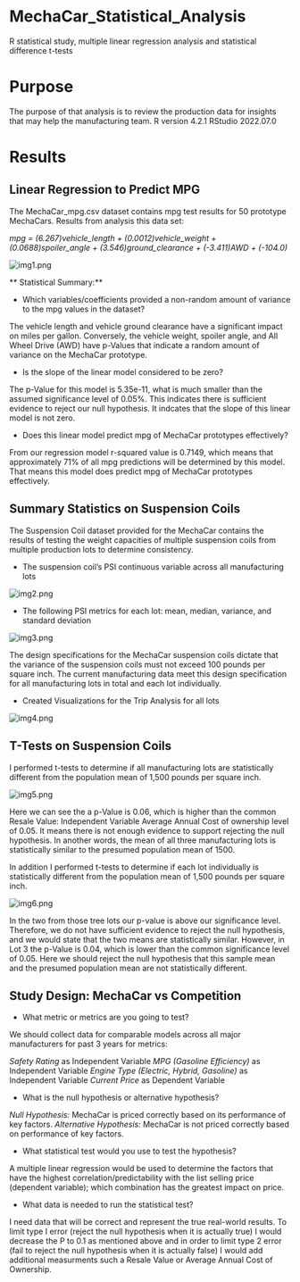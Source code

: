 # MechaCar_Statistical_Analysis
R statistical study, multiple linear regression analysis and statistical difference t-tests

# Purpose

The purpose of that analysis is to review the production data for insights that may help the manufacturing team. 
R version 4.2.1
RStudio 2022.07.0 

# Results

## Linear Regression to Predict MPG
The MechaCar_mpg.csv dataset contains mpg test results for 50 prototype MechaCars. Results from analysis this data set:

_mpg = (6.267)vehicle_length + (0.0012)vehicle_weight + (0.0688)spoiler_angle + (3.546)ground_clearance + (-3.411)AWD + (-104.0)_

![img1.png](/Images/img1.png) 

** Statistical Summary:**

* Which variables/coefficients provided a non-random amount of variance to the mpg values in the dataset?

The vehicle length and vehicle ground clearance have a significant impact on miles per gallon. Conversely, the vehicle weight, spoiler angle, and All Wheel Drive (AWD) have p-Values that indicate a random amount of variance on the MechaCar prototype.

* Is the slope of the linear model considered to be zero? 

The p-Value for this model is 5.35e-11, what is much smaller than the assumed significance level of 0.05%. This indicates there is sufficient evidence to reject our null hypothesis. It  indcates that the slope of this linear model is not zero.

* Does this linear model predict mpg of MechaCar prototypes effectively? 

From our regression model r-squared value is 0.7149, which means that approximately 71% of all mpg predictions will be determined by this model. That means this model does predict mpg of MechaCar prototypes effectively.

## Summary Statistics on Suspension Coils
The Suspension Coil dataset provided for the MechaCar contains the results of testing the weight capacities of multiple suspension coils from multiple production lots to determine consistency.

* The suspension coil’s PSI continuous variable across all manufacturing lots

![img2.png](/Images/img2.png) 

* The following PSI metrics for each lot: mean, median, variance, and standard deviation

![img3.png](/Images/img3.png) 

The design specifications for the MechaCar suspension coils dictate that the variance of the suspension coils must not exceed 100 pounds per square inch. The current manufacturing data meet this design specification for all manufacturing lots in total and each lot individually. 

* Created Visualizations for the Trip Analysis for all lots

![img4.png](/Images/img4.png) 

## T-Tests on Suspension Coils

I performed t-tests to determine if all manufacturing lots are statistically different from the population mean of 1,500 pounds per square inch.

![img5.png](/Images/img5.png) 

Here we can see the a p-Value is 0.06, which is higher than the common Resale Value: Independent Variable
Average Annual Cost of ownership  level of 0.05. It means there is not enough evidence to support rejecting the null hypothesis. In another words, the mean of all three manufacturing lots is statistically similar to the presumed population mean of 1500.

In addition I performed t-tests to determine if  each lot individually is statistically different from the population mean of 1,500 pounds per square inch.

![img6.png](/Images/img6.png) 

In the two from those tree lots our p-value is above our significance level. Therefore, we do not have sufficient evidence to reject the null hypothesis, and we would state that the two means are statistically similar.
However, in Lot 3 the p-Value is 0.04, which is lower than the common significance level of 0.05. Here we should reject the null hypothesis that this sample mean and the presumed population mean are not statistically different.

## Study Design: MechaCar vs Competition

* What metric or metrics are you going to test?

We should collect data for comparable models across all major manufacturers for past 3 years for metrics:

_Safety Rating_ as Independent Variable
_MPG (Gasoline Efficiency)_ as Independent Variable
_Engine Type (Electric, Hybrid, Gasoline)_ as Independent Variable
_Current Price_ as Dependent Variable

* What is the null hypothesis or alternative hypothesis?

_Null Hypothesis:_ MechaCar is priced correctly based on its performance of key factors.
_Alternative Hypothesis:_ MechaCar is not priced correctly based on performance of key factors.

* What statistical test would you use to test the hypothesis? 

A multiple linear regression would be used to determine the factors that have the highest correlation/predictability with the list selling price (dependent variable); which combination has the greatest impact on price. 

* What data is needed to run the statistical test?

I need data that will be correct and represent the true real-world results. To limit type I error (reject the null hypothesis when it is actually true) I would decrease the P to 0.1 as mentioned above and in order to limit type 2 error (fail to reject the null hypothesis when it is actually false) I would add additional measurments such a Resale Value or Average Annual Cost of Ownership.
